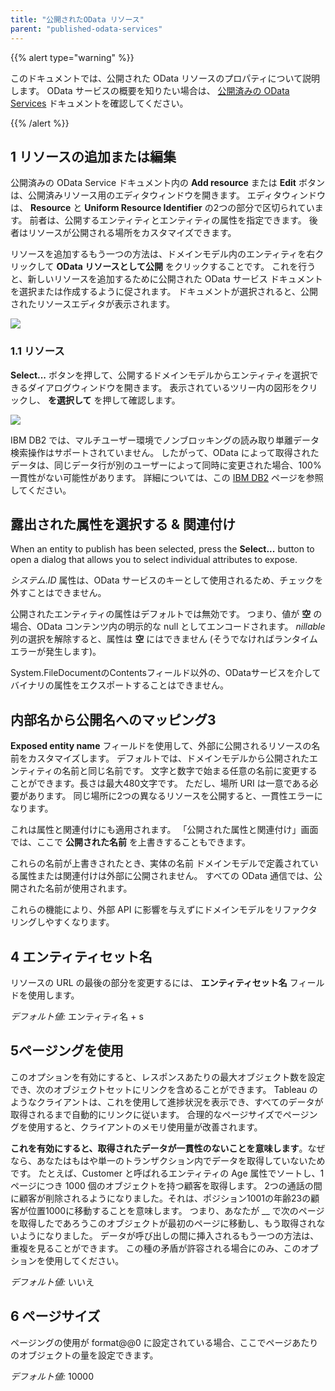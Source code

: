 ```yaml
---
title: "公開されたOData リソース"
parent: "published-odata-services"
---
```


{{% alert type="warning" %}}

このドキュメントでは、公開された OData リソースのプロパティについて説明します。 OData サービスの概要を知りたい場合は、 [公開済みの OData Services](published-odata-services) ドキュメントを確認してください。

{{% /alert %}}

## 1 リソースの追加または編集

公開済みの OData Service ドキュメント内の **Add resource** または **Edit** ボタンは、公開済みリソース用のエディタウィンドウを開きます。 エディタウィンドウは、 **Resource** と **Uniform Resource Identifier** の2つの部分で区切られています。 前者は、公開するエンティティとエンティティの属性を指定できます。 後者はリソースが公開される場所をカスタマイズできます。

リソースを追加するもう一つの方法は、ドメインモデル内のエンティティを右クリックして **OData リソースとして公開** をクリックすることです。 これを行うと、新しいリソースを追加するために公開された OData サービス ドキュメントを選択または作成するように促されます。 ドキュメントが選択されると、公開されたリソースエディタが表示されます。

![](attachments/16713722/16843929.png)

### 1.1 リソース

**Select...** ボタンを押して、公開するドメインモデルからエンティティを選択できるダイアログウィンドウを開きます。 表示されているツリー内の図形をクリックし、 **を選択して** を押して確認します。

![](attachments/16713722/16843930.png)

IBM DB2 では、マルチユーザー環境でノンブロッキングの読み取り単離データ検索操作はサポートされていません。 したがって、OData によって取得されたデータは、同じデータ行が別のユーザーによって同時に変更された場合、100% 一貫性がない可能性があります。 詳細については、この [IBM DB2](db2) ページを参照してください。

## 露出された属性を選択する & 関連付け

When an entity to publish has been selected, press the **Select...** button to open a dialog that allows you to select individual attributes to expose.

_システム_._ID_ 属性は、OData サービスのキーとして使用されるため、チェックを外すことはできません。

公開されたエンティティの属性はデフォルトでは無効です。 つまり、値が **空** の場合、OData コンテンツ内の明示的な null としてエンコードされます。 _nillable_ 列の選択を解除すると、属性は **空** にはできません (そうでなければランタイムエラーが発生します)。

System.FileDocumentのContentsフィールド以外の、ODataサービスを介してバイナリの属性をエクスポートすることはできません。

## 内部名から公開名へのマッピング3

**Exposed entity name** フィールドを使用して、外部に公開されるリソースの名前をカスタマイズします。 デフォルトでは、ドメインモデルから公開されたエンティティの名前と同じ名前です。 文字と数字で始まる任意の名前に変更することができます。長さは最大480文字です。 ただし、場所 URI は一意である必要があります。 同じ場所に2つの異なるリソースを公開すると、一貫性エラーになります。

これは属性と関連付けにも適用されます。 「公開された属性と関連付け」画面では、ここで **公開された名前** を上書きすることもできます。

これらの名前が上書きされたとき、実体の名前 ドメインモデルで定義されている属性または関連付けは外部に公開されません。 すべての OData 通信では、公開された名前が使用されます。

これらの機能により、外部 API に影響を与えずにドメインモデルをリファクタリングしやすくなります。

## 4 エンティティセット名

リソースの URL の最後の部分を変更するには、 **エンティティセット名** フィールドを使用します。

_デフォルト値:_ エンティティ名 + s

## 5ページングを使用

このオプションを有効にすると、レスポンスあたりの最大オブジェクト数を設定でき、次のオブジェクトセットにリンクを含めることができます。 Tableau のようなクライアントは、これを使用して進捗状況を表示でき、すべてのデータが取得されるまで自動的にリンクに従います。 合理的なページサイズでページングを使用すると、クライアントのメモリ使用量が改善されます。

**これを有効にすると、取得されたデータが一貫性のないことを意味します**。なぜなら、あなたはもはや単一のトランザクション内でデータを取得していないためです。 たとえば、Customer と呼ばれるエンティティの Age 属性でソートし、1 ページにつき 1000 個のオブジェクトを持つ顧客を取得します。 2つの通話の間に顧客が削除されるようになりました。それは、ポジション1001の年齢23の顧客が位置1000に移動することを意味します。 つまり、あなたが __ で次のページを取得したであろうこのオブジェクトが最初のページに移動し、もう取得されないようになりました。 データが呼び出しの間に挿入されるもう一つの方法は、重複を見ることができます。 この種の矛盾が許容される場合にのみ、このオプションを使用してください。

_デフォルト値:_ いいえ

## 6 ページサイズ

ページングの使用が format@@0 に設定されている場合、ここでページあたりのオブジェクトの量を設定できます。

_デフォルト値:_ 10000
